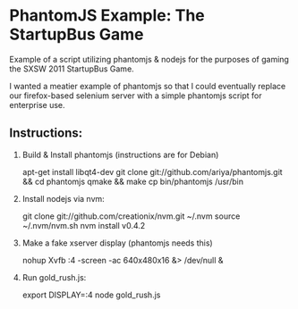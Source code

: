 PhantomJS Example: The StartupBus Game
======================================

Example of a script utilizing phantomjs & nodejs for the purposes of gaming the SXSW 2011 StartupBus Game.  

I wanted a meatier example of phantomjs so that I could eventually replace our firefox-based selenium server with a simple phantomjs script for enterprise use.

Instructions:
---------------

1. Build & Install phantomjs (instructions are for Debian)

    apt-get install libqt4-dev
    git clone git://github.com/ariya/phantomjs.git && cd phantomjs
    qmake && make
    cp bin/phantomjs /usr/bin
    
2. Install nodejs via nvm:

    git clone git://github.com/creationix/nvm.git ~/.nvm
    source ~/.nvm/nvm.sh
    nvm install v0.4.2

3. Make a fake xserver display (phantomjs needs this)

    nohup Xvfb :4 -screen -ac 640x480x16 &> /dev/null &

3. Run gold_rush.js:

    export DISPLAY=:4
    node gold_rush.js

